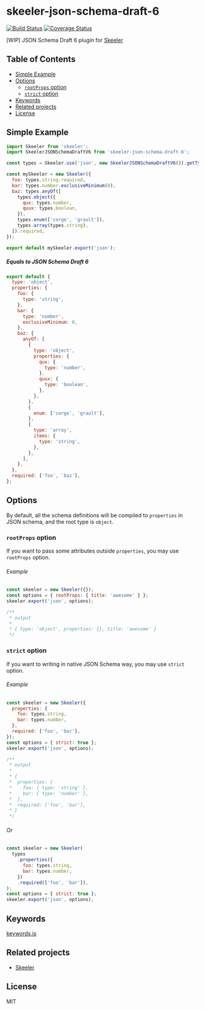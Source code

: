 # skeeler-json-schema-draft-6

[![Build Status](https://travis-ci.org/Cap32/skeeler-json-schema-draft-6.svg?branch=master)](https://travis-ci.org/Cap32/skeeler-json-schema-draft-6)
[![Coverage Status](https://coveralls.io/repos/github/Cap32/skeeler-json-schema-draft-6/badge.svg?branch=master)](https://coveralls.io/github/Cap32/skeeler-json-schema-draft-6?branch=master)

[WIP] JSON Schema Draft 6 plugin for [Skeeler](https://github.com/Cap32/skeeler)

## Table of Contents

<!-- MarkdownTOC -->

- [Simple Example](#simple-example)
- [Options](#options)
  - [`rootProps` option](#rootprops-option)
  - [`strict` option](#strict-option)
- [Keywords](#keywords)
- [Related projects](#related-projects)
- [License](#license)

<!-- /MarkdownTOC -->

## Simple Example

```js
import Skeeler from 'skeeler';
import SkeelerJSONSchemaDraftV6 from 'skeeler-json-schema-draft-6';

const types = Skeeler.use('json', new SkeelerJSONSchemaDraftV6()).getTypes();

const mySkeeler = new Skeeler({
  foo: types.string.required,
  bar: types.number.exclusiveMinimum(0),
  baz: types.anyOf([
    types.object({
      qux: types.number,
      quux: types.boolean,
    }),
    types.enum(['corge', 'grault']),
    types.array(types.string),
  ]).required,
});

export default mySkeeler.export('json');
```

##### Equals to JSON Schema Draft 6

```js
export default {
  type: 'object',
  properties: {
    foo: {
      type: 'string',
    },
    bar: {
      type: 'number',
      exclusiveMinimum: 0,
    },
    baz: {
      anyOf: [
        {
          type: 'object',
          properties: {
            qux: {
              type: 'number',
            },
            quux: {
              type: 'boolean',
            },
          },
        },
        {
          enum: ['corge', 'grault'],
        },
        {
          type: 'array',
          items: {
            type: 'string',
          },
        },
      ],
    },
  },
  required: ['foo', 'baz'],
};
```

## Options

By default, all the schema definitions will be compiled to `properties` in JSON schema, and the root type is `object`.

### `rootProps` option

If you want to pass some attributes outside `properties`, you may use `rootProps` option.

###### Example

```js
const skeeler = new Skeeler({});
const options = { rootProps: { title: 'awesome' } };
skeeler.export('json', options);

/**
 * output
 *
 * { type: 'object', properties: {}, title: 'awesome' }
 */
```

### `strict` option

If you want to writing in native JSON Schema way, you may use `strict` option.

###### Example

```js
const skeeler = new Skeeler({
  properties: {
    foo: types.string,
    bar: types.number,
  },
  required: ['foo', 'bar'],
});
const options = { strict: true };
skeeler.export('json', options);

/**
 * output
 *
 * {
 *  properties: {
 *    foo: { type: 'string' },
 *    bar: { type: 'number' },
 *  },
 *  required: ['foo', 'bar'],
 * }
 */
```

###### Or

```js
const skeeler = new Skeeler(
  types
    .properties({
      foo: types.string,
      bar: types.number,
    })
    .required(['foo', 'bar']),
);
const options = { strict: true };
skeeler.export('json', options);
```

## Keywords

[keywords.js](/src/keywords.js)

## Related projects

* [Skeeler](https://github.com/Cap32/skeeler)

## License

MIT
